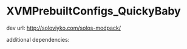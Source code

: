 # XVMPrebuiltConfigs_QuickyBaby


dev url:
http://soloviyko.com/solos-modpack/




additional dependencies: